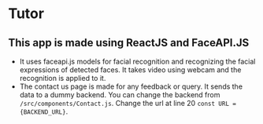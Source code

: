 # Tutor

## This app is made using ReactJS and FaceAPI.JS
- It uses faceapi.js models for facial recognition and recognizing the facial expressions of detected faces. It takes video using webcam and the recognition is applied to it.
- The contact us page is made for any feedback or query. It sends the data to a dummy backend. You can change the backend from `/src/components/Contact.js`. Change the url at line 20 `const URL = {BACKEND_URL}`.
